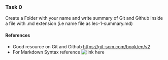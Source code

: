 ### Task 0
Create a Folder with your name and write summary of Git and Github inside a file with .md extension (i.e name file as lec-1-summary.md)

#### References
- Good resource on Git and Github https://git-scm.com/book/en/v2 
- For Markdown Syntax reference ![link here](https://code1o1.github.io/en/posts/markdown-syntax/)
